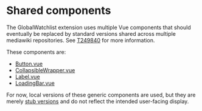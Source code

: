 # Shared components

The GlobalWatchlist extension uses multiple Vue components that should eventually be replaced by
standard versions shared across multiple mediawiki repositories.
See [T249840](https://phabricator.wikimedia.org/T249840) for more information.

These components are:

* [Button.vue](./Button.vue)
* [CollapsibleWrapper.vue](./CollapsibleWrapper.vue)
* [Label.vue](./Label.vue)
* [LoadingBar.vue](./LoadingBar.vue)

For now, local versions of these generic components are used, but they are merely
[stub versions](https://en.wikipedia.org/wiki/Method_stub) and do not reflect the intended
user-facing display.
